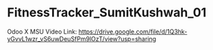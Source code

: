 # FitnessTracker_SumitKushwah_01
Odoo X MSU
Video Link: https://drive.google.com/file/d/1Q3hk-yGvvL1wzr_vS6uwDeuSfPm9lOzT/view?usp=sharing
